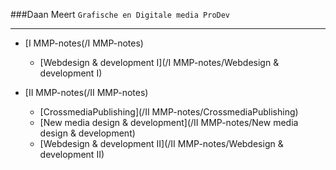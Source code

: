 
###Daan Meert 
`Grafische en Digitale media ProDev`

---

* [I MMP-notes(/I MMP-notes)
	* [Webdesign & development I](/I MMP-notes/Webdesign & development I)

* [II MMP-notes(/II MMP-notes)
	* [CrossmediaPublishing](/II MMP-notes/CrossmediaPublishing)
	* [New media design & development](/II MMP-notes/New media design & development)
	* [Webdesign & development II](/II MMP-notes/Webdesign & development II)
